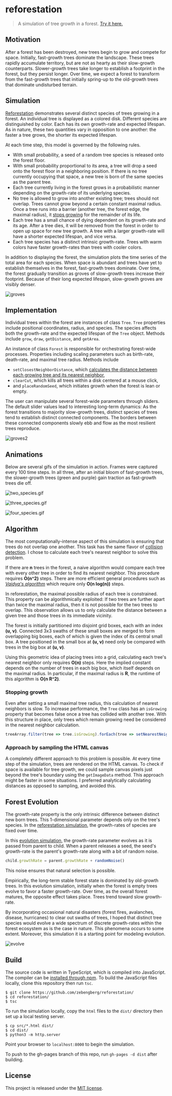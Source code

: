 # reforestation

>A simulation of tree growth in a forest. [Try it here.](http://zebengberg.github.io/reforestation)


## Motivation

After a forest has been destroyed, new trees begin to grow and compete for space. Initially, fast-growth trees dominate the landscape. These trees rapidly accumulate territory, but are not as hearty as their slow-growth counterparts. Slower-growth trees take longer to establish a footprint in the forest, but they persist longer. Over time, we expect a forest to transform from the fast-growth trees that initially spring-up to the old-growth trees that dominate undisturbed terrain.


## Simulation

[Reforestation](https://zebengberg.github.io/reforestation) demonstrates several distinct species of trees growing in a forest. An individual tree is displayed as a colored disk. Different species are distinguished by color. Each has its own growth-rate and expected lifespan. As in nature, these two quantities vary in opposition to one another: the faster a tree grows, the shorter its expected lifespan.

At each time step, this model is governed by the following rules.
- With small probability, a seed of a random tree species is released onto the forest floor.
- With small probability proportional to its area, a tree will drop a seed onto the forest floor in a neighboring position. If there is no tree currently occupying that space, a new tree is born of the same species as the parent tree.
- Each tree currently living in the forest grows in a probabilistic manner depending on the growth-rate of its underlying species.
- No tree is allowed to grow into another existing tree; trees should not overlap. Trees cannot grow beyond a certain constant maximal radius. Once a tree runs into a barrier (another tree, the forest edge, the maximal radius), it [stops growing](#stopping-growth) for the remainder of its life.
- Each tree has a small chance of dying dependent on its growth-rate and its age. After a tree dies, it will be removed from the forest in order to open up space for new tree growth. A tree with a larger growth-rate will have a shorter expected lifespan, and vice versa.
- Each tree species has a distinct intrinsic growth-rate. Trees with warm colors have faster growth-rates than trees with cooler colors.

In addition to displaying the forest, the simulation plots the time series of the total area for each species. When space is abundant and trees have yet to establish themselves in the forest, fast-growth trees dominate. Over time, the forest gradually transition as groves of slow-growth trees increase their footprint. Because of their long expected lifespan, slow-growth groves are visibly denser. 


![groves](assets/groves.png)


## Implementation

Individual trees within the forest are instances of class `Tree`. `Tree` properties include positional coordinates, radius, and species. The species affects both the growth-rate and the expected lifespan of the `Tree` object. Methods include `grow`, `draw`, `getDistance`, and `getArea`.

An instance of class `Forest` is responsible for orchestrating forest-wide processes. Properties including scaling parameters such as birth-rate, death-rate, and maximal tree radius. Methods include
- `setClosestNeighborDistance`, which [calculates the distance between each growing tree and its nearest neighbor](#algorithm),
- `clearCut`, which kills all trees within a disk centered at a mouse click,
- and `placeRandomSeed`, which initiates growth when the forest is lean or empty.

The user can manipulate several forest-wide parameters through sliders. The default slider values lead to interesting long-term dynamics: As the forest transitions to majority slow-growth trees, distinct species of trees tend to establish distinct connected components. The borders between these connected components slowly ebb and flow as the most resilient trees reproduce.

![groves2](assets/groves2.png)


## Animations

Below are several gifs of the simulation in action. Frames were captured every 100 time steps. In all three, after an initial bloom of fast-growth trees, the slower-growth trees (green and purple) gain traction as fast-growth trees die off.

![two_species.gif](assets/two_species.gif)

![three_species.gif](assets/three_species.gif)

![four_species.gif](assets/four_species.gif)

## Algorithm

The most computationally-intense aspect of this simulation is ensuring that trees do not overlap one another. This task has the same flavor of [collision detection](https://en.wikipedia.org/wiki/Collision_detection). I chose to calculate each tree's nearest neighbor to solve this problem.

If there are **n** trees in the forest, a naive algorithm would compare each tree with every other tree in order to find its nearest neighbor. This procedure requires **O(n^2)** steps. There are more efficient general procedures such as [*Vaidya's algorithm*](https://link.springer.com/article/10.1007/BF02187718) which require only **O(n log(n))** steps.

In reforestation, the maximal possible radius of each tree is constrained. This property can be algorithmically exploited: If two trees are further apart than twice the maximal radius, then it is not possible for the two trees to overlap. This observation allows us to only calculate the distance between a given tree and those trees in its immediate vicinity.

The forest is initially partitioned into disjoint grid boxes, each with an index **(u, v)**. Connected 3x3 swaths of these small boxes are merged to form overlapping big boxes, each of which is given the index of its central small box. A tree positioned in the small box at **(u, v)** need only be compared with trees in the big box at **(u, v)**.

Using this geometric idea of placing trees into a grid, calculating each tree's nearest neighbor only requires **O(n)** steps. Here the implied constant depends on the number of trees in each big box, which itself depends on the maximal radius. In particular, if the maximal radius is **R**, the runtime of this algorithm is **O(n R^2)**.

### Stopping growth

Even after setting a small maximal tree radius, this calculation of nearest neighbors is slow. To increase performance, the `Tree` class has an `isGrowing` property that becomes false once a tree has collided with another tree. With this structure in place, only trees which remain growing need be considered in the nearest neighbor calculation.

```javascript
treeArray.filter(tree => tree.isGrowing).forEach(tree => setNearestNeighbor(tree))
```

### Approach by sampling the HTML canvas

A completely different approach to this problem is possible. At every time step of the simulation, trees are rendered on the HTML canvas. To check if space is available for tree growth, we could sample canvas pixels just beyond the tree's boundary using the `getImageData` method. This approach might be faster in some situations. I preferred analytically calculating distances as opposed to sampling, and avoided this.



## Forest Evolution

The growth-rate property is the only intrinsic difference between distinct new born trees. This 1-dimensional parameter depends only on the tree's species. In the [reforestation simulation](https://zebengberg.github.io/reforestation), the growth-rates of species are fixed over time.

In this [evolution simulation](https://zebengberg.github.io/reforestation/evolve.html), the growth-rate parameter evolves as it is passed from parent to child. When a parent releases a seed, the seed's growth-rate is the parent's growth-rate along with a bit of random noise.
```javascript
child.growthRate = parent.growthRate + randomNoise()
```


This noise ensures that natural selection is possible.

Empirically, the long-term stable forest state is dominated by old-growth trees. In this evolution simulation, initially when the forest is empty trees evolve to favor a faster growth-rate. Over time, as the overall forest matures, the opposite effect takes place. Trees trend toward slow growth-rate.

By incorporating occasional natural disasters (forest fires, avalanches, disease, hurricanes) to clear out swaths of trees, I hoped that distinct tree species would evolve a wide spectrum of discrete growth-rates within the forest ecosystem as is the case in nature. This phenomena occurs to some extent. Moreover, this simulation it is a starting point for modeling evolution.


![evolve](assets/evolve.png)

## Build

The source code is written in TypeScript, which is compiled into JavaScript. The compiler can be [installed through npm](https://www.npmjs.com/package/typescript). To build the JavaScript files locally, clone this repository then run `tsc`.
```shell script
$ git clone https://github.com/zebengberg/reforestation/
$ cd reforestation/
$ tsc
```
To run the simulation locally, copy the `html` files to the `dist/` directory then set up a local testing server.
```shell script
$ cp src/*.html dist/
$ cd dist/
$ python3 -m http.server
```
Point your browser to `localhost:8000` to begin the simulation.

To push to the gh-pages branch of this repo, run `gh-pages -d dist` after building.


## License

This project is released under the [MIT license](https://opensource.org/licenses/MIT).
